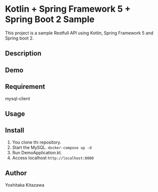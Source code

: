 Kotlin + Spring Framework 5 + Spring Boot 2 Sample
====

This project is a sample Restfull API using Kotlin, Spring Framework 5 and Spring boot 2.

## Description

## Demo

## Requirement
mysql-client

## Usage

## Install
1. You clone thi repository.
2. Start the MySQL. `docker-compose up -d`
3. Run DemoApplication.kt.
4. Access localhost `http://localhost:8080`

## Author
Yoshitaka Kitazawa